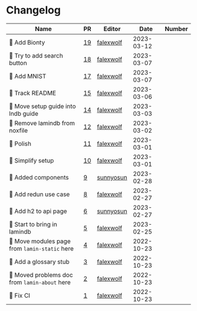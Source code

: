 # Changelog

<!-- prettier-ignore -->
Name | PR | Editor | Date | Number
--- | --- | --- | --- | ---
:bento: Add Bionty | [19](https://github.com/laminlabs/lamin-docs/pull/19) | [falexwolf](https://github.com/falexwolf) | 2023-03-12 |
📝 Try to add search button | [18](https://github.com/laminlabs/lamin-docs/pull/18) | [falexwolf](https://github.com/falexwolf) | 2023-03-07 |
:memo: Add MNIST | [17](https://github.com/laminlabs/lamin-docs/pull/17) | [falexwolf](https://github.com/falexwolf) | 2023-03-07 |
:bento: Track README | [15](https://github.com/laminlabs/lamin-docs/pull/15) | [falexwolf](https://github.com/falexwolf) | 2023-03-06 |
:truck: Move setup guide into lndb guide | [14](https://github.com/laminlabs/lamin-docs/pull/14) | [falexwolf](https://github.com/falexwolf) | 2023-03-03 |
🚸 Remove lamindb from noxfile | [12](https://github.com/laminlabs/lamin-docs/pull/12) | [falexwolf](https://github.com/falexwolf) | 2023-03-02 |
:lipstick: Polish | [11](https://github.com/laminlabs/lamin-docs/pull/11) | [falexwolf](https://github.com/falexwolf) | 2023-03-01 |
:memo: Simplify setup | [10](https://github.com/laminlabs/lamin-docs/pull/10) | [falexwolf](https://github.com/falexwolf) | 2023-03-01 |
📝 Added components | [9](https://github.com/laminlabs/lamin-docs/pull/9) | [sunnyosun](https://github.com/sunnyosun) | 2023-02-28 |
📝 Add redun use case | [8](https://github.com/laminlabs/lamin-docs/pull/8) | [falexwolf](https://github.com/falexwolf) | 2023-02-27 |
📝 Add h2 to api page | [6](https://github.com/laminlabs/lamin-docs/pull/6) | [sunnyosun](https://github.com/sunnyosun) | 2023-02-27 |
📝 Start to bring in lamindb | [5](https://github.com/laminlabs/lamin-docs/pull/5) | [falexwolf](https://github.com/falexwolf) | 2023-02-25 |
🚚 Move modules page from `lamin-static` here | [4](https://github.com/laminlabs/lamin-docs/pull/4) | [falexwolf](https://github.com/falexwolf) | 2022-10-23 |
📝 Add a glossary stub | [3](https://github.com/laminlabs/lamin-docs/pull/3) | [falexwolf](https://github.com/falexwolf) | 2022-10-23 |
🚚 Moved problems doc from `lamin-about` here | [2](https://github.com/laminlabs/lamin-docs/pull/2) | [falexwolf](https://github.com/falexwolf) | 2022-10-23 |
💚 Fix CI | [1](https://github.com/laminlabs/lamin-docs/pull/1) | [falexwolf](https://github.com/falexwolf) | 2022-10-23 |
